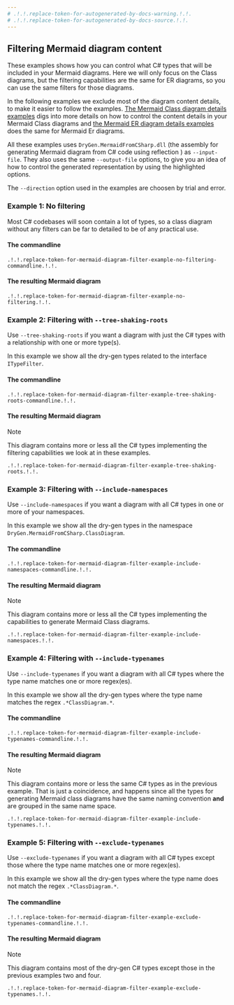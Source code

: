 ```yaml
---
# .!.!.replace-token-for-autogenerated-by-docs-warning.!.!.
# .!.!.replace-token-for-autogenerated-by-docs-source.!.!.
---
```

## Filtering Mermaid diagram content
These examples shows how you can control what C# types that will be included in your Mermaid diagrams.
Here we will only focus on the Class diagrams, but the filtering capabilities are the same for ER diagrams, so you can use the same filters for those diagrams.

In the following examples we exclude most of the diagram content details, to make it easier to follow the examples.
[The Mermaid Class diagram details examples](./mermaid-class-diagram-details.md) digs into more details on how to control the content details in your Mermaid Class diagrams and
[the Mermaid ER diagram details examples](./mermaid-er-diagram-details.md) does the same for Mermaid Er diagrams.

All these examples uses `DryGen.MermaidFromCSharp.dll` (the assembly for generating Mermaid diagram from C# code using reflection ) as `--input-file`.
They also uses the same `--output-file` options, to give you an idea of how to control the generated representation by using the highlighted options.

The `--direction` option used in the examples are choosen by trial and error.

### Example 1: No filtering

Most C# codebases will soon contain a lot of types, so a class diagram without any filters can be far to detailed to be of any practical use.

#### The commandline

`.!.!.replace-token-for-mermaid-diagram-filter-example-no-filtering-commandline.!.!.`

#### The resulting Mermaid diagram

```mermaid
.!.!.replace-token-for-mermaid-diagram-filter-example-no-filtering.!.!.
```

### Example 2: Filtering with `--tree-shaking-roots`

Use `--tree-shaking-roots` if you want a diagram with just the C# types with a relationship with one or more type(s).
 
In this example we show all the dry-gen types related to the interface `ITypeFilter`.

#### The commandline

`.!.!.replace-token-for-mermaid-diagram-filter-example-tree-shaking-roots-commandline.!.!.`

#### The resulting Mermaid diagram

>[!NOTE]
>This diagram contains more or less all the C# types implementing the filtering capabilities we look at in these examples.
 
```mermaid
.!.!.replace-token-for-mermaid-diagram-filter-example-tree-shaking-roots.!.!.
```

### Example 3: Filtering with `--include-namespaces`

Use `--include-namespaces` if you want a diagram with all C# types in one or more of your namespaces.

In this example we show all the dry-gen types in the namespace `DryGen.MermaidFromCSharp.ClassDiagram`.

#### The commandline

`.!.!.replace-token-for-mermaid-diagram-filter-example-include-namespaces-commandline.!.!.`

#### The resulting Mermaid diagram

>[!NOTE]
>This diagram contains more or less all the C# types implementing the capabilities to generate Mermaid Class diagrams.

```mermaid
.!.!.replace-token-for-mermaid-diagram-filter-example-include-namespaces.!.!.
```

### Example 4: Filtering with `--include-typenames`

Use `--include-typenames` if you want a diagram with all C# types where the type name matches one or more regex(es).

In this example we show all the dry-gen types where the type name matches the regex `.*ClassDiagram.*`.

#### The commandline

`.!.!.replace-token-for-mermaid-diagram-filter-example-include-typenames-commandline.!.!.`

#### The resulting Mermaid diagram

>[!NOTE]
>This diagram contains more or less the same C# types as in the previous example. That is just a coincidence, and happens since all the types for generating Mermaid class diagrams have the same naming convention **and** are grouped in the same name space.

```mermaid
.!.!.replace-token-for-mermaid-diagram-filter-example-include-typenames.!.!.
```

### Example 5: Filtering with `--exclude-typenames`

Use `--exclude-typenames` if you want a diagram with all C# types except those where the type name matches one or more regex(es).

In this example we show all the dry-gen types where the type name does not match the regex `.*ClassDiagram.*`.

#### The commandline

`.!.!.replace-token-for-mermaid-diagram-filter-example-exclude-typenames-commandline.!.!.`

#### The resulting Mermaid diagram

>[!NOTE]
>This diagram contains most of the dry-gen C# types except those in the previous examples two and four.

```mermaid
.!.!.replace-token-for-mermaid-diagram-filter-example-exclude-typenames.!.!.
```